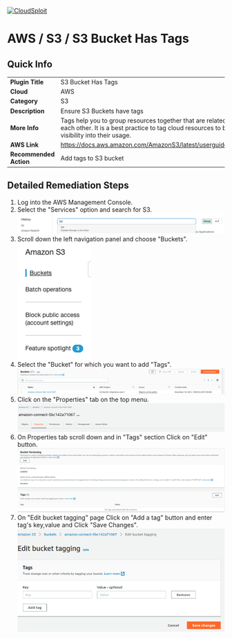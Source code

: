 [![CloudSploit](https://cloudsploit.com/img/logo-new-big-text-100.png "CloudSploit")](https://cloudsploit.com)

# AWS / S3 / S3 Bucket Has Tags

## Quick Info

| | |
|-|-|
| **Plugin Title** | S3 Bucket Has Tags |
| **Cloud** | AWS |
| **Category** | S3 |
| **Description** | Ensure S3 Buckets have tags |
| **More Info** | Tags help you to group resources together that are related to or associated with each other. It is a best practice to tag cloud resources to better organize and gain visibility into their usage. |
| **AWS Link** | https://docs.aws.amazon.com/AmazonS3/latest/userguide/CostAllocTagging.html |
| **Recommended Action** | Add tags to S3 bucket |

## Detailed Remediation Steps
1. Log into the AWS Management Console.
2. Select the "Services" option and search for S3. </br> <img src="/resources/aws/s3/s3-bucket-has-tags/step2.png"/>
3. Scroll down the left navigation panel and choose "Buckets".</br> <img src="/resources/aws/s3/s3-bucket-has-tags/step3.png"/>
4. Select the "Bucket" for which you want to add "Tags".</br><img src="/resources/aws/s3/s3-bucket-has-tags/step4.png"/>
5. Click on the "Properties" tab on the top menu. </br><img src="/resources/aws/s3/s3-bucket-has-tags/step5.png"/>
6. On Properties tab scroll down and in "Tags" section Click on "Edit" button.</br><img src="/resources/aws/s3/s3-bucket-has-tags/step6.png"/>
7. On "Edit bucket tagging" page Click on "Add a tag" button and enter tag's key,value and Click "Save Changes".</br><img src="/resources/aws/s3/s3-bucket-has-tags/step7.png"/>